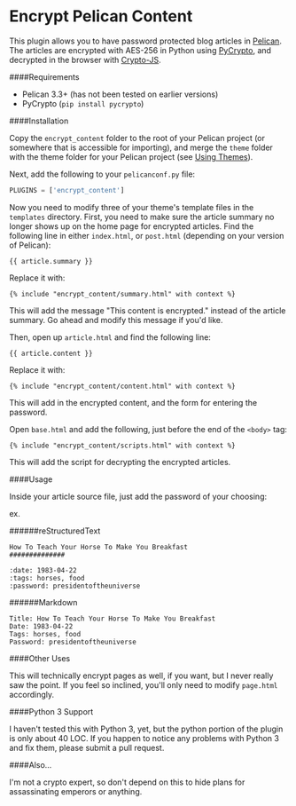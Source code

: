 Encrypt Pelican Content
===============

This plugin allows you to have password protected blog articles in [Pelican](http://docs.getpelican.com/). The 
articles are encrypted with AES-256 in Python using [PyCrypto](https://www.dlitz.net/software/pycrypto/), and 
decrypted in the browser with [Crypto-JS](https://code.google.com/p/crypto-js/). 

####Requirements

- Pelican 3.3+ (has not been tested on earlier versions)
- PyCrypto (`pip install pycrypto`)

####Installation

Copy the `encrypt_content` folder to the root of your Pelican project (or somewhere that is accessible for importing), and merge the `theme` folder with the theme folder for your Pelican project (see [Using Themes](https://github.com/getpelican/pelican-themes#using-themes)). 

Next, add the following to your `pelicanconf.py` file:

```python
PLUGINS = ['encrypt_content']
```

Now you need to modify three of your theme's template files in the `templates` directory. First, you need to make sure the article summary no longer shows up on the home page for encrypted articles. Find the following line in either `index.html`, or `post.html` (depending on your version of Pelican):

```jinja
{{ article.summary }}
```

Replace it with:

```jinja
{% include "encrypt_content/summary.html" with context %}
```

This will add the message "This content is encrypted." instead of the article summary. Go ahead and modify this message if you'd like.

Then, open up `article.html` and find the following line:

```jinja
{{ article.content }}
```

Replace it with:

```jinja
{% include "encrypt_content/content.html" with context %}
```

This will add in the encrypted content, and the form for entering the password.

Open `base.html` and add the following, just before the end of the `<body>` tag:

```jinja
{% include "encrypt_content/scripts.html" with context %}
```

This will add the script for decrypting the encrypted articles.

####Usage

Inside your article source file, just add the password of your choosing:

ex.

######reStructuredText

    How To Teach Your Horse To Make You Breakfast 
    ##############

    :date: 1983-04-22
    :tags: horses, food
    :password: presidentoftheuniverse


######Markdown

    Title: How To Teach Your Horse To Make You Breakfast
    Date: 1983-04-22
    Tags: horses, food
    Password: presidentoftheuniverse

####Other Uses

This will technically encrypt pages as well, if you want, but I never really saw the point. If you feel so inclined, you'll only need to modify `page.html` accordingly.

####Python 3 Support

I haven't tested this with Python 3, yet, but the python portion of the plugin is only about 40 LOC. If you happen to notice any problems with Python 3 and fix them, please submit a pull request.

####Also...

I'm not a crypto expert, so don't depend on this to hide plans for assassinating emperors or anything. 
